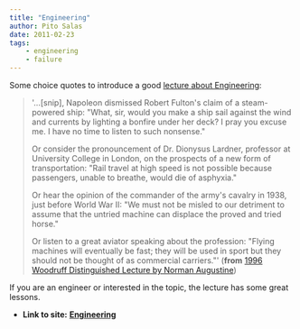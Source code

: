 ```yaml
---
title: "Engineering"
author: Pito Salas
date: 2011-02-23
tags:
    - engineering
    - failure
---
```


Some choice quotes to introduce a good [lecture about
Engineering](<http://sunnyday.mit.edu/16.355/Augustine.htm>):

> '…[snip], Napoleon dismissed Robert Fulton's claim of a steam-powered ship:
> "What, sir, would you make a ship sail against the wind and currents by
> lighting a bonfire under her deck? I pray you excuse me. I have no time to
> listen to such nonsense."
>
> Or consider the pronouncement of Dr. Dionysus Lardner, professor at
> University College in London, on the prospects of a new form of
> transportation: "Rail travel at high speed is not possible because
> passengers, unable to breathe, would die of asphyxia."
>
> Or hear the opinion of the commander of the army's cavalry in 1938, just
> before World War II: "We must not be misled to our detriment to assume that
> the untried machine can displace the proved and tried horse."
>
> Or listen to a great aviator speaking about the profession: "Flying machines
> will eventually be fast; they will be used in sport but they should not be
> thought of as commercial carriers."' (**from** [1996 Woodruff Distinguished
> Lecture by Norman
> Augustine](<http://sunnyday.mit.edu/16.355/Augustine.htm>))

If you are an engineer or interested in the topic, the lecture has some great
lessons.


* **Link to site:** **[Engineering](None)**
